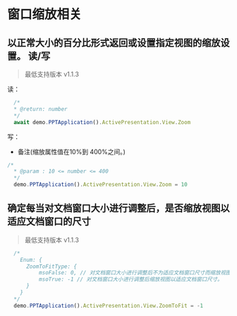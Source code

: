 # 窗口缩放相关

## 以正常大小的百分比形式返回或设置指定视图的缩放设置。 读/写

> 最低支持版本 v1.1.3

读：

```javascript
  /*
  * @return: number
  */
  await demo.PPTApplication().ActivePresentation.View.Zoom
```

写：

* 备注(缩放属性值在10%到 400%之间。)

```js
/*
  * @param : 10 <= number <= 400
  */
  demo.PPTApplication().ActivePresentation.View.Zoom = 10
```

## 确定每当对文档窗口大小进行调整后，是否缩放视图以适应文档窗口的尺寸

> 最低支持版本 v1.1.3

```js
  /*
    Enum: {
      ZoomToFitType: {
          msoFalse: 0, // 对文档窗口大小进行调整后不为适应文档窗口尺寸而缩放视图。
          msoTrue: -1 // 对文档窗口大小进行调整后缩放视图以适应文档窗口尺寸。
      }
    }
  */
  demo.PPTApplication().ActivePresentation.View.ZoomToFit = -1
```